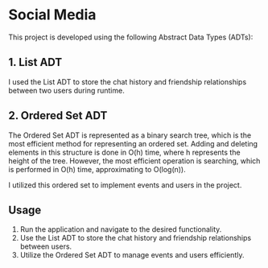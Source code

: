 # Social Media

This project is developed using the following Abstract Data Types (ADTs):

## 1. List ADT
I used the List ADT to store the chat history and friendship relationships between two users during runtime.

## 2. Ordered Set ADT
The Ordered Set ADT is represented as a binary search tree, which is the most efficient method for representing an ordered set. Adding and deleting elements in this structure is done in O(h) time, where h represents the height of the tree. However, the most efficient operation is searching, which is performed in O(h) time, approximating to O(log(n)).

I utilized this ordered set to implement events and users in the project.

## Usage

1. Run the application and navigate to the desired functionality.
2. Use the List ADT to store the chat history and friendship relationships between users.
3. Utilize the Ordered Set ADT to manage events and users efficiently.
